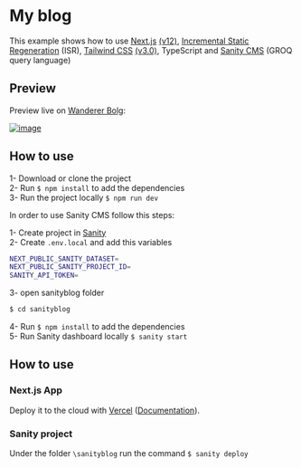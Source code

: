 # My blog

This example shows how to use [Next.js](https://nextjs.org/) [(v12)](https://nextjs.org/blog/next-12), [Incremental Static Regeneration](https://nextjs.org/docs/basic-features/data-fetching/incremental-static-regeneration) (ISR), [Tailwind CSS](https://tailwindcss.com/) [(v3.0)](https://tailwindcss.com/blog/tailwindcss-v3), TypeScript and [Sanity CMS](https://www.sanity.io/) (GROQ query language)

## Preview

Preview live on [Wanderer Bolg](https://www.maleksmida.blog/):

[![image](https://user-images.githubusercontent.com/58492485/185740638-32885d95-d167-44a0-b772-45dc343e5c46.png)](https://www.maleksmida.blog/)

## How to use

1- Download or clone the project <br />
2- Run `$ npm install` to add the dependencies <br />
3- Run the project locally `$ npm run dev` <br />

In order to use Sanity CMS follow this steps:

1- Create project in [Sanity](https://www.sanity.io/) <br />
2- Create `.env.local` and add this variables <br />

```bash
NEXT_PUBLIC_SANITY_DATASET=
NEXT_PUBLIC_SANITY_PROJECT_ID=
SANITY_API_TOKEN=
```

3- open sanityblog folder <br />

```bash
$ cd sanityblog
```

4- Run `$ npm install` to add the dependencies <br />
5- Run Sanity dashboard locally `$ sanity start` <br />

## How to use

### Next.js App

Deploy it to the cloud with [Vercel](https://vercel.com/new?utm_source=github&utm_medium=readme&utm_campaign=next-example) ([Documentation](https://nextjs.org/docs/deployment)).

### Sanity project

Under the folder `\sanityblog` run the command `$ sanity deploy`
